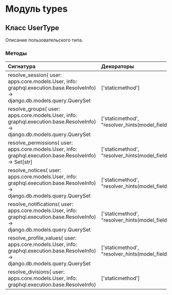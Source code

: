 # Модуль types



## Класс UserType

Описание пользовательского типа.

### Методы

| Сигнатура                                                                                                                             | Декораторы                                                         | Описание |
| :------------------------------------------------------------------------------------------------------------------------------------ | :----------------------------------------------------------------- | :------- |
| resolve_session( user: apps.core.models.User, info: graphql.execution.base.ResolveInfo) -&#62; django.db.models.query.QuerySet        | ['staticmethod']                                                   | -        |
| resolve_groups( user: apps.core.models.User, info: graphql.execution.base.ResolveInfo) -&#62; django.db.models.query.QuerySet         | ['staticmethod', "resolver_hints(model_field='groups')"]           | -        |
| resolve_permissions( user: apps.core.models.User, info: graphql.execution.base.ResolveInfo) -&#62; Set[str]                           | ['staticmethod', "resolver_hints(model_field='user_permissions')"] | -        |
| resolve_notices( user: apps.core.models.User, info: graphql.execution.base.ResolveInfo) -&#62; django.db.models.query.QuerySet        | ['staticmethod', "resolver_hints(model_field='notice_set')"]       | -        |
| resolve_notifications( user: apps.core.models.User, info: graphql.execution.base.ResolveInfo) -&#62; django.db.models.query.QuerySet  | ['staticmethod', "resolver_hints(model_field='notification_set')"] | -        |
| resolve_profile_values( user: apps.core.models.User, info: graphql.execution.base.ResolveInfo) -&#62; django.db.models.query.QuerySet | ['staticmethod', "resolver_hints(model_field='profilevalue_set')"] | -        |
| resolve_divisions( user: apps.core.models.User, info: graphql.execution.base.ResolveInfo)                                             | ['staticmethod']                                                   | -        |